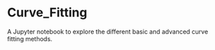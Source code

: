 # Curve_Fitting
A Jupyter notebook to explore the different basic and advanced curve fitting methods.
